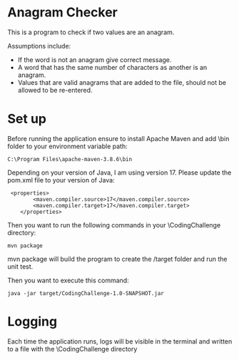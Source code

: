 ﻿# Anagram Checker 
This is a program to check if two values are an anagram.

Assumptions include:
- If the word is not an anagram give correct message.
- A word that has the same number of characters as another is an anagram.
- Values that are valid anagrams that are added to the file, should not be allowed to be re-entered.
# Set up
Before running the application ensure to install Apache Maven and add \bin folder to your environment variable path:
```
C:\Program Files\apache-maven-3.8.6\bin
```

Depending on your version of Java, I am using version 17. Please update the pom.xml file to your version of Java:
```
 <properties>
        <maven.compiler.source>17</maven.compiler.source>
        <maven.compiler.target>17</maven.compiler.target>
    </properties>
```

Then you want to run the following commands in your \CodingChallenge directory:
```
mvn package
```
mvn package will build the program to create the /target folder and run the unit test.

Then you want to execute this command:
```
java -jar target/CodingChallenge-1.0-SNAPSHOT.jar
```

# Logging

Each time the application runs, logs will be visible in the terminal and written to a file with the \CodingChallenge directory
